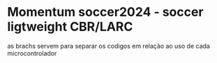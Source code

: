 # Momentum soccer2024 - soccer ligtweight CBR/LARC


as brachs servem para separar os codigos em relação ao uso de cada microcontrolador
